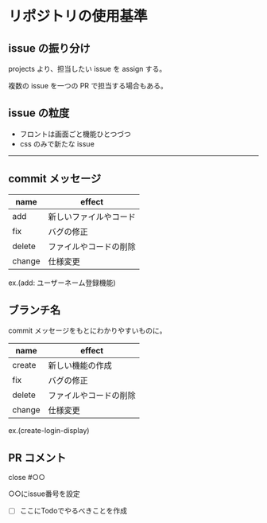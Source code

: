 # リポジトリの使用基準

## issue の振り分け

projects より、担当したい issue を assign する。

複数の issue を一つの PR で担当する場合もある。

## issue の粒度

- フロントは画面ごと機能ひとつづつ
- css のみで新たな issue

---

## commit メッセージ

| name   | effect                 |
| ------ | ---------------------- |
| add    | 新しいファイルやコード |
| fix    | バグの修正             |
| delete | ファイルやコードの削除 |
| change | 仕様変更               |

ex.(add: ユーザーネーム登録機能)

## ブランチ名

commit メッセージをもとにわかりやすいものに。

| name   | effect                 |
| ------ | ---------------------- |
| create | 新しい機能の作成       |
| fix    | バグの修正             |
| delete | ファイルやコードの削除 |
| change | 仕様変更               |

ex.(create-login-display)

## PR コメント

close #○○

○○にissue番号を設定

- [ ] ここにTodoでやるべきことを作成


